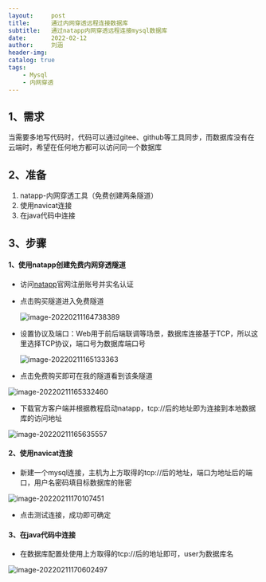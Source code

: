 ```yaml
---
layout:     post
title:      通过内网穿透远程连接数据库
subtitle:   通过natapp内网穿透远程连接mysql数据库
date:       2022-02-12
author:     刘涵
header-img: 
catalog: true
tags:
    - Mysql
    - 内网穿透
---
```


## 1、需求

当需要多地写代码时，代码可以通过gitee、github等工具同步，而数据库没有在云端时，希望在任何地方都可以访问同一个数据库



## 2、准备

1. natapp-内网穿透工具（免费创建两条隧道）
2. 使用navicat连接
3. 在java代码中连接



## 3、步骤

#### 1、使用natapp创建免费内网穿透隧道

- 访问[natapp](https://natapp.cn)官网注册账号并实名认证

- 点击购买隧道进入免费隧道

  ![image-20220211164738389](https://gitee.com/peonytao/typora/raw/master/img/20220211164740.png)

- 设置协议及端口：Web用于前后端联调等场景，数据库连接基于TCP，所以这里选择TCP协议，端口号为数据库端口号

  ![image-20220211165133363](https://gitee.com/peonytao/typora/raw/master/img/20220211165135.png)

- 点击免费购买即可在我的隧道看到该条隧道

![image-20220211165332460](https://gitee.com/peonytao/typora/raw/master/img/20220211165334.png)

- 下载官方客户端并根据教程启动natapp，tcp://后的地址即为连接到本地数据库的访问地址

![image-20220211165635557](https://gitee.com/peonytao/typora/raw/master/img/20220211165637.png)



#### 2、使用navicat连接

- 新建一个mysql连接，主机为上方取得的tcp://后的地址，端口为地址后的端口，用户名密码填目标数据库的账密

![image-20220211170107451](https://gitee.com/peonytao/typora/raw/master/img/20220211170109.png)

- 点击测试连接，成功即可确定



#### 3、在java代码中连接

- 在数据库配置处使用上方取得的tcp://后的地址即可，user为数据库名

![image-20220211170602497](https://gitee.com/peonytao/typora/raw/master/img/20220211170604.png)
